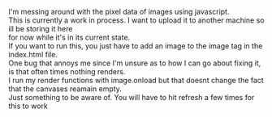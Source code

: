 I'm messing around with the pixel data of images using javascript.  
This is currently a work in process.  I want to upload it to another machine so ill be storing it here  
for now while it's in its current state.  
If you want to run this, you just have to add an image to the image tag in the index.html file.  
One bug that annoys me since I'm unsure as to how I can go about fixing it, is that often times nothing renders.  
I run my render functions with image.onload but that doesnt change the fact that the canvases reamain empty.  
Just something to be aware of.  You will have to hit refresh a few times for this to work  
